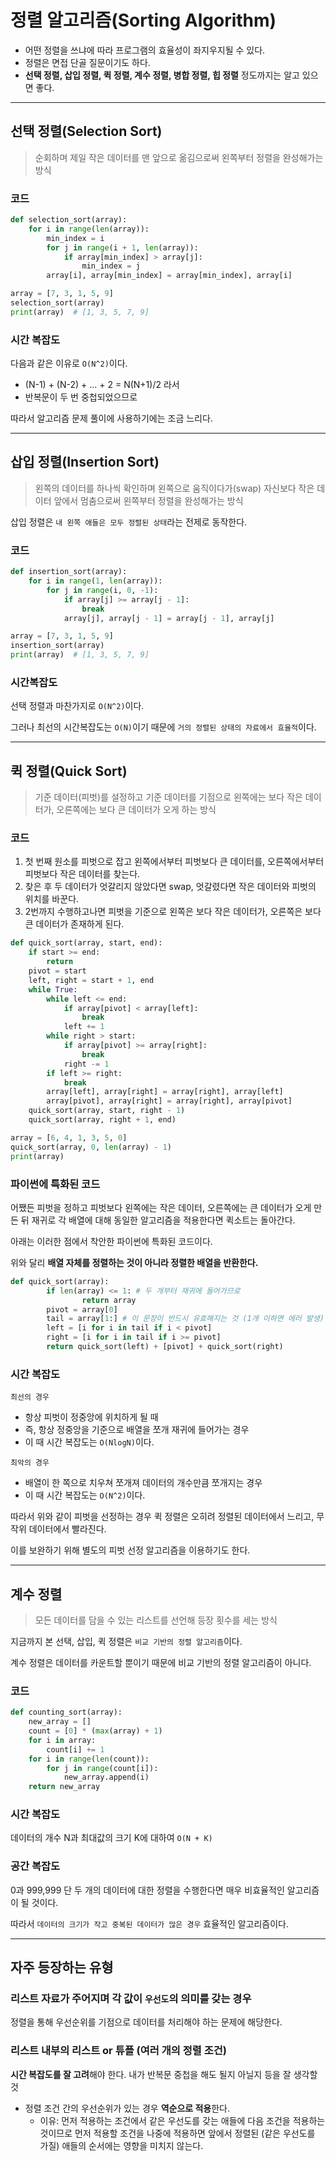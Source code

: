 # 정렬 알고리즘(Sorting Algorithm)

- 어떤 정렬을 쓰냐에 따라 프로그램의 효율성이 좌지우지될 수 있다.
- 정렬은 면접 단골 질문이기도 하다.
- **선택 정렬, 삽입 정렬, 퀵 정렬, 계수 정렬, 병합 정렬, 힙 정렬** 정도까지는 알고 있으면 좋다.

---

## 선택 정렬(Selection Sort)

> 순회하며 제일 작은 데이터를 맨 앞으로 옮김으로써 왼쪽부터 정렬을 완성해가는 방식
> 

### 코드

```python
def selection_sort(array):
    for i in range(len(array)):
        min_index = i
        for j in range(i + 1, len(array)):
            if array[min_index] > array[j]:
                min_index = j
        array[i], array[min_index] = array[min_index], array[i]

array = [7, 3, 1, 5, 9]
selection_sort(array)
print(array)  # [1, 3, 5, 7, 9]
```

### 시간 복잡도

다음과 같은 이유로 `O(N^2)`이다.

- (N-1) + (N-2) + ... + 2 = N(N+1)/2 라서
- 반복문이 두 번 중첩되었으므로

따라서 알고리즘 문제 풀이에 사용하기에는 조금 느리다.

---

## 삽입 정렬(Insertion Sort)

> 왼쪽의 데이터를 하나씩 확인하며 왼쪽으로 움직이다가(swap) 자신보다 작은 데이터 앞에서 멈춤으로써 왼쪽부터 정렬을 완성해가는 방식
> 

삽입 정렬은 `내 왼쪽 애들은 모두 정렬된 상태`라는 전제로 동작한다.

### 코드

```python
def insertion_sort(array):
    for i in range(1, len(array)):
        for j in range(i, 0, -1):
            if array[j] >= array[j - 1]:
                break
            array[j], array[j - 1] = array[j - 1], array[j]

array = [7, 3, 1, 5, 9]
insertion_sort(array)
print(array)  # [1, 3, 5, 7, 9]
```

### 시간복잡도

선택 정렬과 마찬가지로 `O(N^2)`이다.

그러나 최선의 시간복잡도는 `O(N)`이기 때문에 `거의 정렬된 상태의 자료에서 효율적`이다.

---

## 퀵 정렬(Quick Sort)

> 기준 데이터(피벗)를 설정하고 기준 데이터를 기점으로 왼쪽에는 보다 작은 데이터가, 오른쪽에는 보다 큰 데이터가 오게 하는 방식
> 

### 코드

1. 첫 번째 원소를 피벗으로 잡고 왼쪽에서부터 피벗보다 큰 데이터를, 오른쪽에서부터 피벗보다 작은 데이터를 찾는다.
2. 찾은 후 두 데이터가 엇갈리지 않았다면 swap, 엇갈렸다면 작은 데이터와 피벗의 위치를 바꾼다. 
3. 2번까지 수행하고나면 피벗을 기준으로 왼쪽은 보다 작은 데이터가, 오른쪽은 보다 큰 데이터가 존재하게 된다.

```python
def quick_sort(array, start, end):
    if start >= end:
        return
    pivot = start
    left, right = start + 1, end
    while True:
        while left <= end:
            if array[pivot] < array[left]:
                break
            left += 1
        while right > start:
            if array[pivot] >= array[right]:
                break
            right -= 1
        if left >= right:
            break
        array[left], array[right] = array[right], array[left]
		array[pivot], array[right] = array[right], array[pivot]
    quick_sort(array, start, right - 1)
    quick_sort(array, right + 1, end)

array = [6, 4, 1, 3, 5, 0]
quick_sort(array, 0, len(array) - 1)
print(array)
```

### 파이썬에 특화된 코드

어쨌든 피벗을 정하고 피벗보다 왼쪽에는 작은 데이터, 오른쪽에는 큰 데이터가 오게 만든 뒤 재귀로 각 배열에 대해 동일한 알고리즘을 적용한다면 퀵소트는 돌아간다.

아래는 이러한 점에서 착안한 파이썬에 특화된 코드이다.

위와 달리 **배열 자체를 정렬하는 것이 아니라 정렬한 배열을 반환한다.**

```python
def quick_sort(array):
		if len(array) <= 1: # 두 개부터 재귀에 들어가므로
				return array
		pivot = array[0]
		tail = array[1:] # 이 문장이 반드시 유효해지는 것 (1개 이하면 에러 발생)
		left = [i for i in tail if i < pivot]
		right = [i for i in tail if i >= pivot]
		return quick_sort(left) + [pivot] + quick_sort(right)
```

### 시간 복잡도

`최선의 경우`

- 항상 피벗이 정중앙에 위치하게 될 때
- 즉, 항상 정중앙을 기준으로 배열을 쪼개 재귀에 들어가는 경우
- 이 때 시간 복잡도는 `O(NlogN)`이다.

`최악의 경우`

- 배열이 한 쪽으로 치우쳐 쪼개져 데이터의 개수만큼 쪼개지는 경우
- 이 때 시간 복잡도는 `O(N^2)`이다.

따라서 위와 같이 피벗을 선정하는 경우 퀵 정렬은 오히려 정렬된 데이터에서 느리고, 무작위 데이터에서 빨라진다.

이를 보완하기 위해 별도의 피벗 선정 알고리즘을 이용하기도 한다.

---

## 계수 정렬

> 모든 데이터를 담을 수 있는 리스트를 선언해 등장 횟수를 세는 방식
> 

지금까지 본 선택, 삽입, 퀵 정렬은 `비교 기반의 정렬 알고리즘`이다.

계수 정렬은 데이터를 카운트할 뿐이기 때문에 비교 기반의 정렬 알고리즘이 아니다.

### 코드

```python
def counting_sort(array):
    new_array = []
    count = [0] * (max(array) + 1)
    for i in array:
        count[i] += 1
    for i in range(len(count)):
        for j in range(count[i]):
            new_array.append(i)
    return new_array
```

### 시간 복잡도

데이터의 개수 N과 최대값의 크기 K에 대하여 `O(N + K)`

### 공간 복잡도

0과 999,999 단 두 개의 데이터에 대한 정렬을 수행한다면 매우 비효율적인 알고리즘이 될 것이다.

따라서 `데이터의 크기가 작고 중복된 데이터가 많은 경우` 효율적인 알고리즘이다.

---

## 자주 등장하는 유형

### 리스트 자료가 주어지며 각 값이 `우선도`의 의미를 갖는 경우

정렬을 통해 우선순위를 기점으로 데이터를 처리해야 하는 문제에 해당한다.

### 리스트 내부의 리스트 or 튜플 (여러 개의 정렬 조건)

**시간 복잡도를 잘 고려**해야 한다. 내가 반복문 중첩을 해도 될지 아닐지 등을 잘 생각할 것

- 정렬 조건 간의 우선순위가 있는 경우 **역순으로 적용**한다.
    - 이유: 먼저 적용하는 조건에서 같은 우선도를 갖는 애들에 다음 조건을 적용하는 것이므로
    먼저 적용할 조건을 나중에 적용하면 앞에서 정렬된 (같은 우선도를 가질) 애들의 순서에는 영향을 미치지 않는다.
